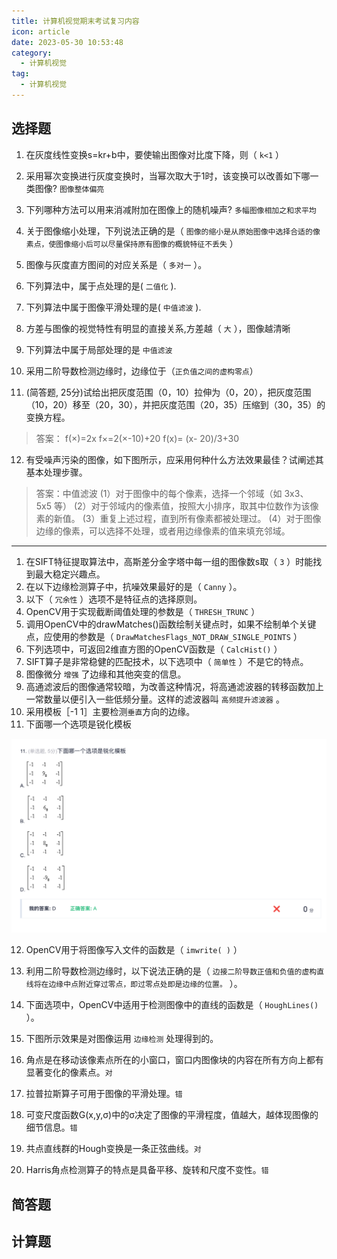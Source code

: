 ```yaml
---
title: 计算机视觉期末考试复习内容
icon: article
date: 2023-05-30 10:53:48
category:
  - 计算机视觉
tag:
  - 计算机视觉
---
```


## 选择题

1. 在灰度线性变换s=kr+b中，要使输出图像对比度下降，则（ `k<1`   ）
2. 采用幂次变换进行灰度变换时，当幂次取大于1时，该变换可以改善如下哪一类图像? `图像整体偏亮`
3. 下列哪种方法可以用来消减附加在图像上的随机噪声? `多幅图像相加之和求平均`
4. 关于图像缩小处理，下列说法正确的是（  `图像的缩小是从原始图像中选择合适的像素点，使图像缩小后可以尽量保持原有图像的概貌特征不丢失`  ）
5.  图像与灰度直方图间的对应关系是（  `多对一`    ）。
6. 下列算法中，属于点处理的是( `二值化`  ).
7. 下列算法中属于图像平滑处理的是( `中值滤波` ).
8. 方差与图像的视觉特性有明显的直接关系,方差越（ `大`  ），图像越清晰
9. 下列算法中属于局部处理的是 `中值滤波`
10. 采用二阶导数检测边缘时，边缘位于（`正负值之间的虚构零点`）

11. (简答题, 25分)试给出把灰度范围（0，10）拉伸为（0，20），把灰度范围（10，20）移至（20，30），并把灰度范围（20，35）压缩到（30，35）的变换方程。
> 答案：
f(×)=2x
f×=2(×-10)+20
f(x)= (x- 20)/3+30

12. 有受噪声污染的图像，如下图所示，应采用何种什么方法效果最佳？试阐述其基本处理步骤。
> 答案：中值滤波
(1）对于图像中的每个像素，选择一个邻域（如 3x3、5x5 等）
(2）对于邻域内的像素值，按照大小排序，取其中位数作为该像素的新值。
(3）重复上述过程，直到所有像素都被处理过。
(4）对于图像边缘的像素，可以选择不处理，或者用边缘像素的值来填充邻域。

--- 

1. 在SIFT特征提取算法中，高斯差分金字塔中每一组的图像数s取（  `3`   ）时能找到最大稳定兴趣点。
2. 在以下边缘检测算子中，抗噪效果最好的是（ `Canny`  ）。
3. 以下（   `冗余性`    ）选项不是特征点的选择原则。
4. OpenCV用于实现截断阈值处理的参数是（ `THRESH_TRUNC` ）
5. 调用OpenCV中的drawMatches()函数绘制关键点时，如果不绘制单个关键点，应使用的参数是（ `DrawMatchesFlags_NOT_DRAW_SINGLE_POINTS`  ）
6. 下列选项中，可返回2维直方图的OpenCV函数是（ `CalcHist()`  ）
7. SIFT算子是非常稳健的匹配技术，以下选项中（ `简单性`   ）不是它的特点。
8. 图像微分 `增强`     了边缘和其他突变的信息。 
9. 高通滤波后的图像通常较暗，为改善这种情况，将高通滤波器的转移函数加上一常数量以便引入一些低频分量。这样的滤波器叫   `高频提升滤波器`  。
10. 采用模板［-1  1］主要检测`垂直`方向的边缘。
11. 下面哪一个选项是锐化模板

![锐化模板](https://raw.githubusercontent.com/JIeJaitt/my-docs/main/src/ai/assets/1.png?token=GHSAT0AAAAAAB6THPCWUTASC3L7K4NFWJMIZEEGKHQ)

12. OpenCV用于将图像写入文件的函数是（ `imwrite( )`  ）
13. 利用二阶导数检测边缘时，以下说法正确的是（ `边接二阶导数正值和负值的虚构直线将在边缘中点附近穿过零点，即过零点处即是边缘的位置。` ）。
14. 下面选项中，OpenCV中适用于检测图像中的直线的函数是（ `HoughLines()`  ）。
15. 下图所示效果是对图像运用  `边缘检测`    处理得到的。

1. 角点是在移动该像素点所在的小窗口，窗口内图像块的内容在所有方向上都有显著变化的像素点。`对`
2. 拉普拉斯算子可用于图像的平滑处理。`错`
3. 可变尺度函数G(x,y,σ)中的σ决定了图像的平滑程度，值越大，越体现图像的细节信息。`错`
4. 共点直线群的Hough变换是一条正弦曲线。`对`
5. Harris角点检测算子的特点是具备平移、旋转和尺度不变性。`错`

## 简答题


## 计算题
